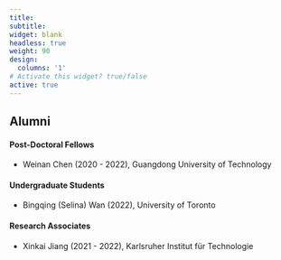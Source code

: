 ```yaml
---
title:
subtitle:
widget: blank
headless: true
weight: 90
design:
  columns: '1'
# Activate this widget? true/false
active: true
---
```

## Alumni
#### Post-Doctoral Fellows
- Weinan Chen (2020 - 2022), Guangdong University of Technology
#### Undergraduate Students
- Bingqing (Selina) Wan (2022), University of Toronto
#### Research Associates
- Xinkai Jiang (2021 - 2022), Karlsruher Institut für Technologie
